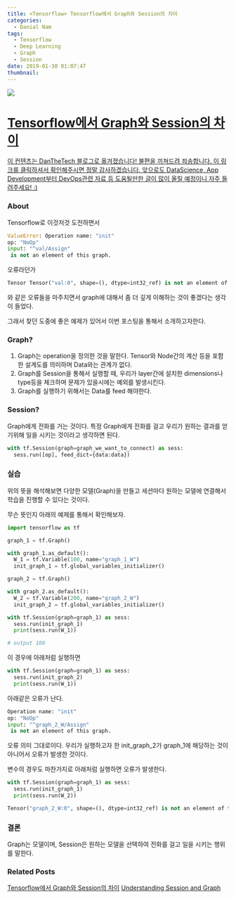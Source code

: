 ```yaml
---
title: <Tensorflow> Tensorflow에서 Graph와 Session의 차이
categories:
  - Danial Nam
tags:
  - Tensorflow
  - Deep Learning
  - Graph
  - Session
date: 2019-01-30 01:07:47
thumbnail:
---
```

<div style='display: none;'>
<img src="/images/danial/tensorflow.jpeg">
</div>

<div class="danthetech-intro-wrap">
  <a class="danthetech-intro-a" href="https://danthetech.netlify.com/DataScience/tensorflow-difference-between-graph-and-session/">
    <img class="danthetech-img-wrap" src="/images/danial/tensorflow.jpeg">
    <div class="danthetech-p-wrap">
      <h1 class="danthetech-intro-title">
        Tensorflow에서 Graph와 Session의 차이
      </h1>
      <p class="danthetech-intro-p">
        <span class="danthetech-intro-strong">이 컨텐츠는 DanTheTech 블로그로 옮겨졌습니다!</span>
        불편을 끼쳐드려 죄송합니다. 이 링크를 클릭하셔서 확인해주시면 정말 감사하겠습니다.
        앞으로도 DataScience, App Development부터 DevOps관련 자료 등 도움될만한 글이 많이 올릴 예정이니 자주 들려주세요! :)
      </p>
    </div>
  </a>
</div>


### About
Tensorflow로 이것저것 도전하면서
```python
ValueError: Operation name: "init"
op: "NoOp"
input: "^val/Assign"
 is not an element of this graph.
```
오류라던가
```python
Tensor Tensor("val:0", shape=(), dtype=int32_ref) is not an element of this graph.
```
와 같은 오류들을 마주치면서 graph에 대해서 좀 더 깊게 이해하는 것이 좋겠다는 생각이 들었다.

그래서 찾던 도중에 좋은 예제가 있어서 이번 포스팅을 통해서 소개하고자한다.

### Graph?
1. Graph는 operation을 정의한 것을 말한다. Tensor와 Node간의 계산 등을 포함한 설계도를 의미하며 Data와는 관계가 없다.
2. Graph를 Session을 통해서 실행할 때, 우리가 layer간에 설치한 dimensions나 type등을 체크하며 문제가 있을시에는 예외를 발생시킨다.
3. Graph를 실행하기 위해서는 Data를 feed 해야한다.

### Session?
Graph에게 전화를 거는 것이다. 특정 Graph에게 전화를 걸고 우리가 원하는 결과를 얻기위해 일을 시키는 것이라고 생각하면 된다.
```python
with tf.Session(graph=graph_we_want_to_connect) as sess:
  sess.run([op], feed_dict={data:data})
```

### 실습
위의 뜻을 해석해보면 다양한 모델(Graph)을 만들고 세션마다 원하는 모델에 연결해서 학습을 진행할 수 있다는 것이다.

무슨 뜻인지 아래의 예제를 통해서 확인해보자.

```python
import tensorflow as tf

graph_1 = tf.Graph()

with graph_1.as_default():
  W_1 = tf.Variable(100, name="graph_1_W")
  init_graph_1 = tf.global_variables_initializer()

graph_2 = tf.Graph()

with graph_2.as_default():
  W_2 = tf.Variable(200, name="graph_2_W")
  init_graph_2 = tf.global_variables_initializer()

with tf.Session(graph=graph_1) as sess:
  sess.run(init_graph_1)
  print(sess.run(W_1))

# output 100
```
이 경우에 아래처럼 실행하면
```python
with tf.Session(graph=graph_1) as sess:
  sess.run(init_graph_2)
  print(sess.run(W_1))
```
아래같은 오류가 난다.
```python
Operation name: "init"
op: "NoOp"
input: "^graph_2_W/Assign"
 is not an element of this graph.
```
오류 의미 그대로이다. 우리가 실행하고자 한 init_graph_2가 graph_1에 해당하는 것이 아니어서 오류가 발생한 것이다.

변수의 경우도 마찬가지로 아래처럼 실행하면 오류가 발생한다.
```python
with tf.Session(graph=graph_1) as sess:
  sess.run(init_graph_1)
  print(sess.run(W_2))
```

```python
Tensor("graph_2_W:0", shape=(), dtype=int32_ref) is not an element of this graph.
```

### 결론
Graph는 모델이며, Session은 원하는 모델을 선택하여 전화를 걸고 일을 시키는 행위를 말한다.

### Related Posts
[<Tensorflow> Tensorflow에서 Graph와 Session의 차이](https://danthetech.netlify.com/DataScience/tensorflow-difference-between-graph-and-session/)
[Understanding Session and Graph](http://goingmyway.cn/2017/07/14/Understanding-Session-and-Graph/)
